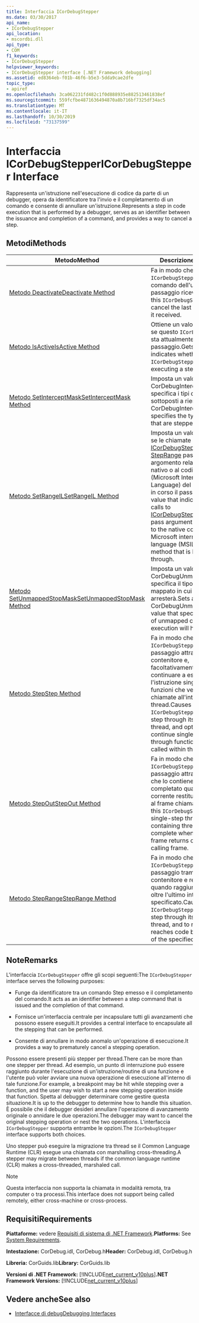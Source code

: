 ```yaml
---
title: Interfaccia ICorDebugStepper
ms.date: 03/30/2017
api_name:
- ICorDebugStepper
api_location:
- mscordbi.dll
api_type:
- COM
f1_keywords:
- ICorDebugStepper
helpviewer_keywords:
- ICorDebugStepper interface [.NET Framework debugging]
ms.assetid: ed8364eb-f01b-46f6-b5e3-5dda9cae2dfe
topic_type:
- apiref
ms.openlocfilehash: 3ca062231fd482c1f0d888935e882513461838ef
ms.sourcegitcommit: 559fcfbe4871636494870a8b716bf7325df34ac5
ms.translationtype: MT
ms.contentlocale: it-IT
ms.lasthandoff: 10/30/2019
ms.locfileid: "73137599"
---
```

# <a name="icordebugstepper-interface"></a><span data-ttu-id="ddf36-102">Interfaccia ICorDebugStepper</span><span class="sxs-lookup"><span data-stu-id="ddf36-102">ICorDebugStepper Interface</span></span>
<span data-ttu-id="ddf36-103">Rappresenta un'istruzione nell'esecuzione di codice da parte di un debugger, opera da identificatore tra l'invio e il completamento di un comando e consente di annullare un'istruzione.</span><span class="sxs-lookup"><span data-stu-id="ddf36-103">Represents a step in code execution that is performed by a debugger, serves as an identifier between the issuance and completion of a command, and provides a way to cancel a step.</span></span>  
  
## <a name="methods"></a><span data-ttu-id="ddf36-104">Metodi</span><span class="sxs-lookup"><span data-stu-id="ddf36-104">Methods</span></span>  
  
|<span data-ttu-id="ddf36-105">Metodo</span><span class="sxs-lookup"><span data-stu-id="ddf36-105">Method</span></span>|<span data-ttu-id="ddf36-106">Descrizione</span><span class="sxs-lookup"><span data-stu-id="ddf36-106">Description</span></span>|  
|------------|-----------------|  
|[<span data-ttu-id="ddf36-107">Metodo Deactivate</span><span class="sxs-lookup"><span data-stu-id="ddf36-107">Deactivate Method</span></span>](../../../../docs/framework/unmanaged-api/debugging/icordebugstepper-deactivate-method.md)|<span data-ttu-id="ddf36-108">Fa in modo che questo `ICorDebugStepper` cancelli il comando dell'ultimo passaggio ricevuto.</span><span class="sxs-lookup"><span data-stu-id="ddf36-108">Causes this `ICorDebugStepper` to cancel the last step command it received.</span></span>|  
|[<span data-ttu-id="ddf36-109">Metodo IsActive</span><span class="sxs-lookup"><span data-stu-id="ddf36-109">IsActive Method</span></span>](../../../../docs/framework/unmanaged-api/debugging/icordebugstepper-isactive-method.md)|<span data-ttu-id="ddf36-110">Ottiene un valore che indica se questo `ICorDebugStepper` sta attualmente eseguendo un passaggio.</span><span class="sxs-lookup"><span data-stu-id="ddf36-110">Gets a value that indicates whether this `ICorDebugStepper` is currently executing a step.</span></span>|  
|[<span data-ttu-id="ddf36-111">Metodo SetInterceptMask</span><span class="sxs-lookup"><span data-stu-id="ddf36-111">SetInterceptMask Method</span></span>](../../../../docs/framework/unmanaged-api/debugging/icordebugstepper-setinterceptmask-method.md)|<span data-ttu-id="ddf36-112">Imposta un valore CorDebugIntercept che specifica i tipi di codice sottoposti a rientri.</span><span class="sxs-lookup"><span data-stu-id="ddf36-112">Sets a CorDebugIntercept value that specifies the types of code that are stepped into.</span></span>|  
|[<span data-ttu-id="ddf36-113">Metodo SetRangeIL</span><span class="sxs-lookup"><span data-stu-id="ddf36-113">SetRangeIL Method</span></span>](../../../../docs/framework/unmanaged-api/debugging/icordebugstepper-setrangeil-method.md)|<span data-ttu-id="ddf36-114">Imposta un valore che indica se le chiamate a [ICorDebugStepper:: StepRange](../../../../docs/framework/unmanaged-api/debugging/icordebugstepper-steprange-method.md) passano valori di argomento relativi al codice nativo o al codice MSIL (Microsoft Intermediate Language) del metodo di cui è in corso il passaggio.</span><span class="sxs-lookup"><span data-stu-id="ddf36-114">Sets a value that indicates whether calls to [ICorDebugStepper::StepRange](../../../../docs/framework/unmanaged-api/debugging/icordebugstepper-steprange-method.md) pass argument values relative to the native code or to Microsoft intermediate language (MSIL) code of the method that is being stepped through.</span></span>|  
|[<span data-ttu-id="ddf36-115">Metodo SetUnmappedStopMask</span><span class="sxs-lookup"><span data-stu-id="ddf36-115">SetUnmappedStopMask Method</span></span>](../../../../docs/framework/unmanaged-api/debugging/icordebugstepper-setunmappedstopmask-method.md)|<span data-ttu-id="ddf36-116">Imposta un valore CorDebugUnmappedStop che specifica il tipo di codice non mappato in cui l'esecuzione si arresterà.</span><span class="sxs-lookup"><span data-stu-id="ddf36-116">Sets a CorDebugUnmappedStop value that specifies the type of unmapped code in which execution will halt.</span></span>|  
|[<span data-ttu-id="ddf36-117">Metodo Step</span><span class="sxs-lookup"><span data-stu-id="ddf36-117">Step Method</span></span>](../../../../docs/framework/unmanaged-api/debugging/icordebugstepper-step-method.md)|<span data-ttu-id="ddf36-118">Fa in modo che questo `ICorDebugStepper` in un unico passaggio attraverso il thread contenitore e, facoltativamente, per continuare a eseguire l'istruzione singola con le funzioni che vengono chiamate all'interno del thread.</span><span class="sxs-lookup"><span data-stu-id="ddf36-118">Causes this `ICorDebugStepper` to single-step through its containing thread, and optionally, to continue single-stepping through functions that are called within the thread.</span></span>|  
|[<span data-ttu-id="ddf36-119">Metodo StepOut</span><span class="sxs-lookup"><span data-stu-id="ddf36-119">StepOut Method</span></span>](../../../../docs/framework/unmanaged-api/debugging/icordebugstepper-stepout-method.md)|<span data-ttu-id="ddf36-120">Fa in modo che questo `ICorDebugStepper` a un singolo passaggio attraverso il thread che lo contiene e venga completato quando il frame corrente restituisce il controllo al frame chiamante.</span><span class="sxs-lookup"><span data-stu-id="ddf36-120">Causes this `ICorDebugStepper` to single-step through its containing thread, and to complete when the current frame returns control to the calling frame.</span></span>|  
|[<span data-ttu-id="ddf36-121">Metodo StepRange</span><span class="sxs-lookup"><span data-stu-id="ddf36-121">StepRange Method</span></span>](../../../../docs/framework/unmanaged-api/debugging/icordebugstepper-steprange-method.md)|<span data-ttu-id="ddf36-122">Fa in modo che questo `ICorDebugStepper` a un singolo passaggio tramite il thread contenitore e restituisca quando raggiunge il codice oltre l'ultimo intervallo specificato.</span><span class="sxs-lookup"><span data-stu-id="ddf36-122">Causes this `ICorDebugStepper` to single-step through its containing thread, and to return when it reaches code beyond the last of the specified ranges.</span></span>|  
  
## <a name="remarks"></a><span data-ttu-id="ddf36-123">Note</span><span class="sxs-lookup"><span data-stu-id="ddf36-123">Remarks</span></span>  
 <span data-ttu-id="ddf36-124">L'interfaccia `ICorDebugStepper` offre gli scopi seguenti:</span><span class="sxs-lookup"><span data-stu-id="ddf36-124">The `ICorDebugStepper` interface serves the following purposes:</span></span>  
  
- <span data-ttu-id="ddf36-125">Funge da identificatore tra un comando Step emesso e il completamento del comando.</span><span class="sxs-lookup"><span data-stu-id="ddf36-125">It acts as an identifier between a step command that is issued and the completion of that command.</span></span>  
  
- <span data-ttu-id="ddf36-126">Fornisce un'interfaccia centrale per incapsulare tutti gli avanzamenti che possono essere eseguiti.</span><span class="sxs-lookup"><span data-stu-id="ddf36-126">It provides a central interface to encapsulate all the stepping that can be performed.</span></span>  
  
- <span data-ttu-id="ddf36-127">Consente di annullare in modo anomalo un'operazione di esecuzione.</span><span class="sxs-lookup"><span data-stu-id="ddf36-127">It provides a way to prematurely cancel a stepping operation.</span></span>  
  
 <span data-ttu-id="ddf36-128">Possono essere presenti più stepper per thread.</span><span class="sxs-lookup"><span data-stu-id="ddf36-128">There can be more than one stepper per thread.</span></span> <span data-ttu-id="ddf36-129">Ad esempio, un punto di interruzione può essere raggiunto durante l'esecuzione di un'istruzione/routine di una funzione e l'utente può voler avviare una nuova operazione di esecuzione all'interno di tale funzione.</span><span class="sxs-lookup"><span data-stu-id="ddf36-129">For example, a breakpoint may be hit while stepping over a function, and the user may wish to start a new stepping operation inside that function.</span></span> <span data-ttu-id="ddf36-130">Spetta al debugger determinare come gestire questa situazione.</span><span class="sxs-lookup"><span data-stu-id="ddf36-130">It is up to the debugger to determine how to handle this situation.</span></span> <span data-ttu-id="ddf36-131">È possibile che il debugger desideri annullare l'operazione di avanzamento originale o annidare le due operazioni.</span><span class="sxs-lookup"><span data-stu-id="ddf36-131">The debugger may want to cancel the original stepping operation or nest the two operations.</span></span> <span data-ttu-id="ddf36-132">L'interfaccia `ICorDebugStepper` supporta entrambe le opzioni.</span><span class="sxs-lookup"><span data-stu-id="ddf36-132">The `ICorDebugStepper` interface supports both choices.</span></span>  
  
 <span data-ttu-id="ddf36-133">Uno stepper può eseguire la migrazione tra thread se il Common Language Runtime (CLR) esegue una chiamata con marshalling cross-threading.</span><span class="sxs-lookup"><span data-stu-id="ddf36-133">A stepper may migrate between threads if the common language runtime (CLR) makes a cross-threaded, marshaled call.</span></span>  
  
> [!NOTE]
> <span data-ttu-id="ddf36-134">Questa interfaccia non supporta la chiamata in modalità remota, tra computer o tra processi.</span><span class="sxs-lookup"><span data-stu-id="ddf36-134">This interface does not support being called remotely, either cross-machine or cross-process.</span></span>  
  
## <a name="requirements"></a><span data-ttu-id="ddf36-135">Requisiti</span><span class="sxs-lookup"><span data-stu-id="ddf36-135">Requirements</span></span>  
 <span data-ttu-id="ddf36-136">**Piattaforme:** vedere [Requisiti di sistema di .NET Framework](../../../../docs/framework/get-started/system-requirements.md).</span><span class="sxs-lookup"><span data-stu-id="ddf36-136">**Platforms:** See [System Requirements](../../../../docs/framework/get-started/system-requirements.md).</span></span>  
  
 <span data-ttu-id="ddf36-137">**Intestazione:** CorDebug.idl, CorDebug.h</span><span class="sxs-lookup"><span data-stu-id="ddf36-137">**Header:** CorDebug.idl, CorDebug.h</span></span>  
  
 <span data-ttu-id="ddf36-138">**Libreria:** CorGuids.lib</span><span class="sxs-lookup"><span data-stu-id="ddf36-138">**Library:** CorGuids.lib</span></span>  
  
 <span data-ttu-id="ddf36-139">**Versioni di .NET Framework:** [!INCLUDE[net_current_v10plus](../../../../includes/net-current-v10plus-md.md)]</span><span class="sxs-lookup"><span data-stu-id="ddf36-139">**.NET Framework Versions:** [!INCLUDE[net_current_v10plus](../../../../includes/net-current-v10plus-md.md)]</span></span>  
  
## <a name="see-also"></a><span data-ttu-id="ddf36-140">Vedere anche</span><span class="sxs-lookup"><span data-stu-id="ddf36-140">See also</span></span>

- [<span data-ttu-id="ddf36-141">Interfacce di debug</span><span class="sxs-lookup"><span data-stu-id="ddf36-141">Debugging Interfaces</span></span>](../../../../docs/framework/unmanaged-api/debugging/debugging-interfaces.md)
